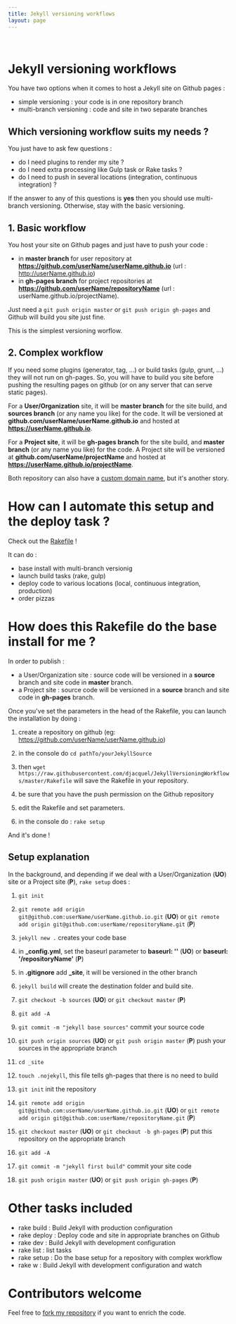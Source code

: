 ```yaml
---
title: Jekyll versioning workflows
layout: page
---
```


&nbsp;

# Jekyll versioning workflows

You have two options when it comes to host a Jekyll site on Github pages :

 - simple versioning : your code is in one repository branch
 - multi-branch versioning : code and site in two separate branches

## Which versioning workflow suits my needs ?

You just have to ask few questions :

 - do I need plugins to render my site ?
 - do I need extra processing like Gulp task or Rake tasks ?
 - do I need to push in several locations (integration, continuous integration) ?

If the answer to any of this questions is **yes** then you should use multi-branch versioning. Otherwise, stay with the basic versioning.

## 1. Basic workflow

You host your site on Github pages and just have to push your code :

 - in **master branch** for user repository at **https://github.com/userName/userName.github.io** (url : http://userName.github.io) 
 - in **gh-pages branch** for project repositories at **https://github.com/userName/repositoryName** (url : userName.github.io/projectName).

Just need a `git push origin master` or `git push origin gh-pages` and Github will build you site just fine.

This is the simplest versioning worflow.

## 2. Complex workflow

  If you need some plugins (generator, tag, ...) or build tasks (gulp, grunt, ...) they will not run on gh-pages. So, you will have to build you site before pushing the resulting pages on github (or on any server that can serve static pages).

  For a **User/Organization** site, it will be **master branch** for the site build, and **sources branch** (or any name you like) for the code.
  It will be versioned at **github.com/userName/userName.github.io** and hosted at **https://userName.github.io**.

  For a **Project site**, it will be **gh-pages branch** for the site build, and **master branch** (or any name you like) for the code.
  A Project site will be versioned at **github.com/userName/projectName** and hosted at **https://userName.github.io/projectName**.

  Both repository can also have a [custom domain name](https://help.github.com/articles/about-custom-domains-for-github-pages-sites), but it's another story.


# How can I automate this setup and the deploy task ?

Check out the [Rakefile](https://github.com/djacquel/JekyllVersioningWorkflows/blob/master/Rakefile) !

It can do :

 - base install with multi-branch versionig
 - launch build tasks (rake, gulp)
 - deploy code to various locations (local, continuous integration, production)
 - order pizzas

# How does this Rakefile do the base install for me ?

In order to publish :

 - a User/Organization site : source code will be versioned in a **source** branch and site code in **master** branch.
 - a Project site : source code will be versioned in a **source** branch and site code in **gh-pages** branch.

Once you've set the parameters in the head of the Rakefile, you can launch the installation by doing :

 1. create a repository on github (eg: https://github.com/userName/userName.github.io)

 2. in the console do `cd pathTo/yourJekyllSource`

 3. then `wget https://raw.githubusercontent.com/djacquel/JekyllVersioningWorkflows/master/Rakefile` will save the Rakefile in your repository.

 4. be sure that you have the push permission on the Github repository

 5. edit the Rakefile and set parameters.

 6. in the console do : `rake setup`

 And it's done !

## Setup explanation

In the background, and depending if we deal with a User/Organization (**UO**) site or a Project site (**P**), `rake setup` does :

 1. `git init`

 2. `git remote add origin git@github.com:userName/userName.github.io.git` (**UO**) or `git remote add origin git@github.com:userName/repositoryName.git` (**P**)

 3. `jekyll new .` creates your code base

 4. in **_config.yml**, set the baseurl parameter to **baseurl: ''** (**UO**) or **baseurl: '/repositoryName'** (**P**)

 5. in **.gitignore** add **_site**, it will be versioned in the other branch

 6. `jekyll build` will create the destination folder and build site.

 7. `git checkout -b sources` (**UO**) or `git checkout master` (**P**)

 8. `git add -A`

 9. `git commit -m "jekyll base sources"` commit your source code

 10. `git push origin sources` (**UO**) or `git push origin master` (**P**) push your sources in the appropriate branch

 11. `cd _site`

 12. `touch .nojekyll`, this file tells gh-pages that there is no need to build

 13. `git init` init the repository

 14. `git remote add origin git@github.com:userName/userName.github.io.git` (**UO**) or `git remote add origin git@github.com:userName/repositoryName.git` (**P**)

 15. `git checkout master` (**UO**) or `git checkout -b gh-pages` (**P**) put this repository on the appropriate branch

 16. `git add -A`

 17. `git commit -m "jekyll first build"` commit your site code

 18. `git push origin master` (**UO**) or `git push origin gh-pages` (**P**)

# Other tasks included

- rake build : Build Jekyll with production configuration
- rake deploy : Deploy code and site in appropriate branches on Github
- rake dev : Build Jekyll with development configuration
- rake list : list tasks
- rake setup : Do the base setup for a repository with complex workflow
- rake w : Build Jekyll with development configuration and watch

# Contributors welcome

Feel free to [fork my repository](https://github.com/djacquel/JekyllVersioningWorkflows) if you want to enrich the code.
